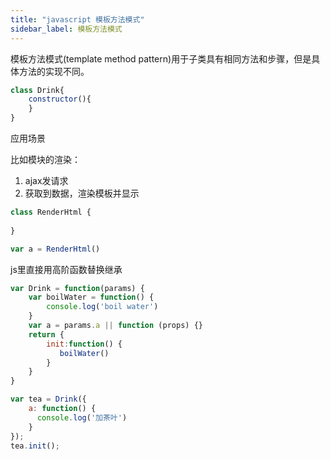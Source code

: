 ```yaml
---
title: "javascript 模板方法模式"
sidebar_label: 模板方法模式
---
```



模板方法模式(template method pattern)用于子类具有相同方法和步骤，但是具体方法的实现不同。

```javascript
class Drink{
    constructor(){
    }
}
```

 应用场景

比如模块的渲染：
1. ajax发请求
2. 获取到数据，渲染模板并显示

```javascript
class RenderHtml {
    
}

var a = RenderHtml()
```

js里直接用高阶函数替换继承

```javascript
var Drink = function(params) {
    var boilWater = function() {
        console.log('boil water')
    }
    var a = params.a || function (props) {}
    return {
        init:function() {
           boilWater() 
        }
    }
}

var tea = Drink({
    a: function() {
      console.log('加茶叶')
    }
});
tea.init();
```
